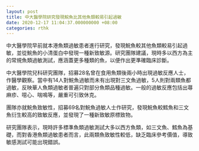 ```yaml
---
layout: post
title: 中大醫學院研究發現鯇魚比其他魚類較易引起過敏
date: 2020-12-17 11:04:37.000000000 +08:00
categories: rthk
---
```


中大醫學院早前就本港魚類過敏患者進行研究，發現鯇魚較其他魚類較易引起過敏，並從鯇魚的小清蛋白中發現一種新致敏源。研究團隊建議，現時多以西方為主的常規魚類過敏測試，應涵蓋更多種類的魚，以便作出更準確臨床診斷。

中大醫學院兒科研究團隊，招募28名曾在食用魚類後兩小時出現過敏反應人士，作醫學觀察。當中有14人對鯇魚過敏而未有出現對三文魚過敏，5人則對兩類魚都過敏，反映華人魚類過敏者普遍只對部分魚類品種過敏。一般的過敏反應包括出蕁麻疹、噁心、喘鳴等，嚴重可引致休克。

團隊亦就鯇魚致敏性，招募69名對鯇魚過敏人士作研究，發現鯇魚較鱈魚和三文魚衍生較高的致敏反應，並發現了一種新致敏原標致物。

研究團隊表示，現時許多標準魚類過敏測試大多以西方魚類，如三文魚、鱈魚為基礎，而對香港魚類過敏患者而言，此兩類魚致敏性較低，缺乏臨床參考價值，導致敏感測試可能出現錯誤。
